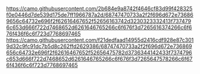 https://camo.githubusercontent.com/2b684e9a8742f4646cf83d99f428325f0e0446d7de539d175de7ff1966787a2d/68747470733a2f2f696d672e736869656c64732e696f2f62616467652f52656163742d3230323332413f7374796c653d666f722d7468652d6261646765266c6f676f3d7265616374266c6f676f436f6c6f723d7768697465
https://camo.githubusercontent.com/f21dedfaad14955d2416cdf928e87c3019d32c9fc91dc7b5d8c262ffd2629386/68747470733a2f2f696d672e736869656c64732e696f2f62616467652f52656475782d3736344142433f7374796c653d666f722d7468652d6261646765266c6f676f3d7265647578266c6f676f436f6c6f723d7768697465
